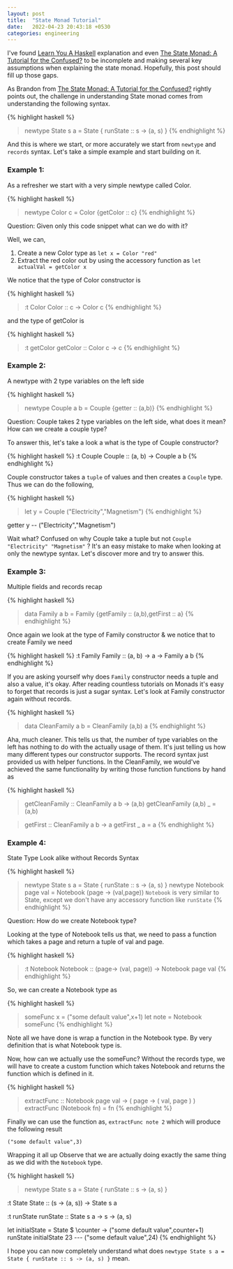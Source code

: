 ```yaml
---
layout: post
title:  "State Monad Tutorial"
date:   2022-04-23 20:43:18 +0530
categories: engineering
---
```

 I've found [Learn You A Haskell](http://learnyouahaskell.com/chapters) explanation and even [The State Monad: A Tutorial for the Confused?](http://brandon.si/code/the-state-monad-a-tutorial-for-the-confused/) to be incomplete and making several key assumptions when explaining the state monad. Hopefully, this post should fill up those gaps. 
 
 As Brandon from [The State Monad: A Tutorial for the Confused?](http://brandon.si/code/the-state-monad-a-tutorial-for-the-confused/) rightly points out, the challenge in understanding State monad comes from understanding the following syntax.

{% highlight haskell %}
> newtype State s a = State { runState :: s -> (a, s) }
{% endhighlight %}

And this is where we start, or more accurately we start from `newtype` and `records` syntax. Let's take a simple example and start building on it.


### Example 1: 

As a refresher we start with a very simple newtype called Color.

{% highlight haskell %}
> newtype Color c = Color {getColor :: c}
{% endhighlight %}

Question: Given only this code snippet what can we do with it?  

Well, we can, 

1. Create a new Color type as `let x = Color "red"` 
2. Extract the red color out by using the accessory function as `let actualVal = getColor x` 

We notice that the type of Color constructor is

{% highlight haskell %}
> :t Color
Color :: c -> Color c
{% endhighlight %}

and the type of getColor is

{% highlight haskell %}
> :t getColor
getColor :: Color c -> c
{% endhighlight %}


### Example 2: 

A newtype with 2 type variables on the left side

{% highlight haskell %}
> newtype Couple a b = Couple {getter :: (a,b)}
{% endhighlight %}

Question: Couple takes 2 type variables on the left side, what does it mean? How can we create a couple type? 

To answer this, let's take a look a what is the type of Couple constructor?
 
{% highlight haskell %}
:t Couple
Couple :: (a, b) -> Couple a b
{% endhighlight %}

Couple constructor takes a `tuple` of values and then creates a `Couple` type. Thus we can do the following,

{% highlight haskell %}
> let y = Couple ("Electricity","Magnetism") 
{% endhighlight %}

getter y 
-- ("Electricity","Magnetism")

Wait what? Confused on why Couple take a tuple but not `Couple "Electricity" "Magnetism"` ? 
It's an easy mistake to make when looking at only the newtype syntax. Let's discover more and try to answer this. 

### Example 3: 

Multiple fields and records recap

{% highlight haskell %}
> data Family a b = Family {getFamily :: (a,b),getFirst :: a}
{% endhighlight %}

Once again we look at the type of Family constructor & we notice that to create Family we need

{% highlight haskell %}
:t Family
Family :: (a, b) -> a -> Family a b
{% endhighlight %}


If you are asking yourself why does `Family` constructor needs a tuple and also a value, it's okay. 
After reading countless tutorials on Monads it's easy to forget that records is just a sugar syntax. Let's look at Family constructor again without records.

{% highlight haskell %}
> data CleanFamily a b = CleanFamily (a,b) a
{% endhighlight %}

Aha, much cleaner. This tells us that, the number of type variables on the left has nothing to do with the actually usage of them. It's just telling us how many different types our constructor supports. The record syntax just provided us with helper functions. In the CleanFamily, we would've achieved the same functionality by writing those function functions by hand as

{% highlight haskell %}
> getCleanFamily :: CleanFamily a b -> (a,b) 
> getCleanFamily (a,b) _ = (a,b) 

> getFirst :: CleanFamily a b -> a 
> getFirst _ a  = a 
{% endhighlight %}

### Example 4: 

State Type Look alike without Records Syntax

{% highlight haskell %}
> newtype State s a = State { runState :: s -> (a, s) } 
> newtype Notebook page val = Notebook (page -> (val,page)) 
`Notebook` is very similar to State, except we don't have any accessory function like `runState`
{% endhighlight %}

Question: How do we create Notebook type? 

Looking at the type of Notebook tells us that, we need to pass a function which takes a page and return a tuple of val and page.

{% highlight haskell %}
> :t Notebook 
Notebook :: (page-> (val, page)) -> Notebook page val
{% endhighlight %}


So, we can create a Notebook type as

{% highlight haskell %}
> someFunc x = ("some default value",x+1)
let note = Notebook someFunc 
{% endhighlight %}


Note all we have done is wrap a function in the Notebook type. By very definition that is what Notebook type is. 

Now, how can we actually use the someFunc? Without the records type, we will have to create a custom function which takes Notebook and returns the function which is defined in it.

{% highlight haskell %}
> extractFunc :: Notebook page val -> ( page -> ( val, page ) ) 
extractFunc (Notebook fn) = fn 
{% endhighlight %}

Finally we can use the function as, `extractFunc note 2` which will produce the following result 

`("some default value",3)` 

Wrapping it all up Observe that we are actually doing exactly the same thing as we did with the `Notebook` type.

{% highlight haskell %}
> newtype State s a = State { runState :: s -> (a, s) }

:t State 
State :: (s -> (a, s)) -> State s a

:t runState 
runState :: State s a -> s -> (a, s)

let initialState = State $ \counter -> ("some default value",counter+1)
runState initialState 23 
--- ("some default value",24)
{% endhighlight %}


I hope you can now completely understand what does `newtype State s a = State { runState :: s -> (a, s) }` mean. 


[jekyll-docs]: https://jekyllrb.com/docs/home
[jekyll-gh]:   https://github.com/jekyll/jekyll
[jekyll-talk]: https://talk.jekyllrb.com/
